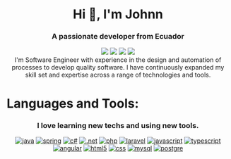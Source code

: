 <h1 align="center">Hi 👋, I'm Johnn</h1>
<h3 align="center">A passionate developer from Ecuador</h3>

<div align="center">
  <a href="www.linkedin.com/in/johnn-ramirez-a5631a174" target="_blank"><img src="https://img.shields.io/badge/-LinkedIn-%230077B5?style=for-the-badge&logo=linkedin&logoColor=white" target="_blank"></a>
  <a href="https://www.instagram.com/johnnramirez_/" target="_blank"><img src="https://img.shields.io/badge/-Instagram-%23E4405F?style=for-the-badge&logo=instagram&logoColor=white" target="_blank"></a>
  <a href="https://www.facebook.com/johnnedison.ramirezfueres" alt="Facebook"><img src="https://img.shields.io/badge/-Facebook-3b5998?style=for-the-badge&logo=facebook&logoColor=white"/></a>
  <a href="https://www.facebook.com/johnnedison.ramirezfueres" alt="Facebook"><img src="https://img.shields.io/badge/tiktok-000000?style=for-the-badge&logo=tiktok&logoColor=withe"/></a>
</div>

<div align="center">
  I'm Software Engineer with experience in the design and automation of processes to develop quality software. I have continuously expanded my skill set and expertise across a range of technologies and tools.
</div>

# Languages and Tools:

<h3 align="center">I love learning new techs and using new tools.</h3>
<p align="center">
  <a href="#" title="java">
  <img src="https://img.shields.io/badge/-Java-%23ED8B00?style=flat-square&labelColor=ED8B00&logo=openjdk&logoColor=white" alt="java"/></a>

  <a href="#" title="spring">
  <img src="https://img.shields.io/badge/spring-%236DB33F.svg?style=flat-square&logo=spring&logoColor=white" alt="spring"/></a>
  
  <a href="#" title="c#">
  <img src="https://img.shields.io/badge/c%23-7d3c98?style=flat-square&logo=c%23&logoColor=withe" alt="c#"/></a>
  
  <a href="#" title=".net">
  <img src="https://img.shields.io/badge/.NET-5C2D91?style=flat-square&logo=.net&logoColor=white" alt=".net"/></a>

  <a href="#" title="php">
  <img src="https://img.shields.io/badge/php-%23777BB4.svg?style=flat-square&logo=php&logoColor=white" alt="php"/></a>

  <a href="#" title="laravel">
  <img src="https://img.shields.io/badge/laravel-%23FF2D20.svg?style=flat-square&logo=laravel&logoColor=white" alt="laravel"/></a>

  <a href="#" title="javascript">
  <img src="https://img.shields.io/badge/javascript-%23323330.svg?style=flat-square&logo=javascript&logoColor=%23F7DF1E" alt="javascript"/></a>
  
  <a href="#" title="typescript">
  <img src="https://img.shields.io/badge/typescript-%23007ACC.svg?style=flat-square&logo=typescript&logoColor=white" alt="typescript"/></a>
  
  <a href="#" title="angular">
  <img src="https://img.shields.io/badge/angular-%23DD0031.svg?style=flat-square&logo=angular&logoColor=white" alt="angular"/></a>

  <a href="#" title="html5">
  <img src="https://img.shields.io/badge/html5-%23E34F26.svg?style=flat-square&logo=html5&logoColor=white" alt="html5"/></a>

  <a href="#" title="css">
  <img src="https://img.shields.io/badge/css3-%231572B6.svg?style=flat-square&logo=css3&logoColor=white" alt="css"/></a>
  
  <a href="#" title="mysql">
  <img src="https://img.shields.io/badge/mysql-4479A1.svg?style=flat-square&logo=mysql&logoColor=white" alt="mysql"/></a>

  <a href="#" title="postgre">
  <img src="https://img.shields.io/badge/postgres-%23316192.svg?style=flat-square&logo=postgresql&logoColor=white" alt="postgre"/></a>
</p>


